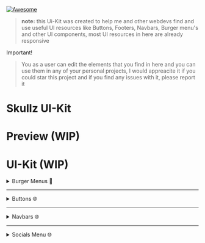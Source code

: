 <p align="left">
<a href="https://github.com/sindresorhus/awesome"><img alt="Awesome" src="https://cdn.rawgit.com/sindresorhus/awesome/d7305f38d29fed78fa85652e3a63e154dd8e8829/media/badge.svg" /></a>



> **note:** this Ui-Kit was created to help me and other webdevs find and use useful UI resources like Buttons, Footers, Navbars, Burger menu's and other UI components, most UI resources in here are already responsive

Important!
> You as a user can edit the elements that you find in here and you can use them in any of your personal projects, I would appreacite it if you could star this project and if you find any issues with it, please report it

# Skullz UI-Kit

# Preview (WIP)

# UI-Kit (WIP)

<details>
<summary>Burger Menus 🍔</summary>
<br>

# Burger Menus

## 1
- [ ]( )
- [ ]( )
- [ ]( )
- [ ]( )

## 2
- [ ]( )
- [ ]( )
- [ ]( )

## 3
- [ ]( )
- [ ]( )
- [ ]( )

## 4
- [ ]( )

## 5
- [ ]( )
</details>

---

<details>
<summary>Buttons 🌐</summary>
<br>

# Buttons

## 1
- [ ]( )
- [ ]( )
- [ ]( )
- [ ]( )

## 2
- [ ]( )
- [ ]( )
- [ ]( )

## 3
- [ ]( )
- [ ]( )
- [ ]( )

## 4
- [ ]( )

## 5
- [ ]( )
</details>

---

<details>
<summary>Navbars 🌐</summary>
<br>

# Navbars

## 1
- [ ]( )
- [ ]( )
- [ ]( )
- [ ]( )

## 2
- [ ]( )
- [ ]( )
- [ ]( )

## 3
- [ ]( )
- [ ]( )
- [ ]( )

## 4
- [ ]( )

## 5
- [ ]( )
</details>

---

<details>
<summary>Socials Menu 🌐</summary>
<br>

# Socials Menu

## 1
- [ ]( )
- [ ]( )
- [ ]( )
- [ ]( )

## 2
- [ ]( )
- [ ]( )
- [ ]( )

## 3
- [ ]( )
- [ ]( )
- [ ]( )

## 4
- [ ]( )

## 5
- [ ]( )
</details>
